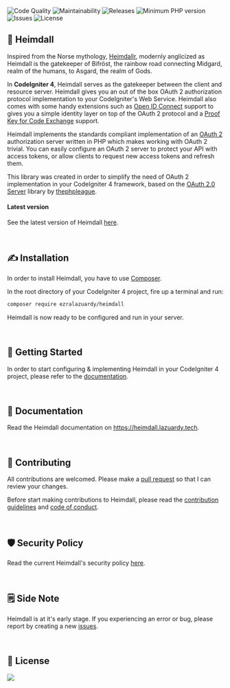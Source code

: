 <div>
  <img src="https://img.shields.io/codacy/grade/ff30d1e1cc494b1ca03462cd90f2e1f1" alt="Code Quality" />
  <img src="https://img.shields.io/codeclimate/maintainability/ezralazuardy/heimdall" alt="Maintainability" />
  <img src="https://img.shields.io/github/v/release/ezralazuardy/heimdall" alt="Releases" />
  <img src="https://img.shields.io/packagist/php-v/ezralazuardy/heimdall" alt="Minimum PHP version" />
  <img src="https://img.shields.io/github/issues/ezralazuardy/heimdall?color=red" alt="Issues" />
  <img src="https://img.shields.io/github/license/ezralazuardy/heimdall" alt="License" />
</div>

## 🤺 Heimdall

Inspired from the Norse mythology, [Heimdallr](https://en.wikipedia.org/wiki/Heimdallr), modernly anglicized as Heimdall is the gatekeeper of Bifröst, the rainbow road connecting Midgard, realm of the humans, to
Asgard, the realm of Gods.

In **CodeIgniter 4**, Heimdall serves as the gatekeeper between the client and resource server. Heimdall gives you an out of the box OAuth 2 authorization protocol implementation to your CodeIgniter's Web Service. Heimdall also comes with some handy extensions such as [Open ID Connect](https://heimdall.ezralazuardy.com/documentation/oidc) support to gives you a simple identity layer on top of the OAuth 2 protocol and a [Proof Key for Code Exchange](https://heimdall.ezralazuardy.com/documentation/pkce) support.

Heimdall implements the standards compliant implementation of an [OAuth 2](https://tools.ietf.org/html/rfc6749) authorization server written in PHP which makes working with OAuth 2 trivial. You can easily configure an OAuth 2 server to protect your API with access tokens, or allow clients to request new access tokens and refresh them.

This library was created in order to simplify the need of OAuth 2 implementation in your CodeIgniter 4 framework, based on the [OAuth 2.0 Server](https://github.com/thephpleague/oauth2-server) library by [thephpleague](https://thephpleague.com/).

#### Latest version

See the latest version of Heimdall [here](https://github.com/ezralazuardy/heimdall/releases).

<br/>

## ✍️ Installation

In order to install Heimdall, you have to use [Composer](https://getcomposer.org/).

In the root directory of your CodeIgniter 4 project, fire up a terminal and run:

```bash
composer require ezralazuardy/heimdall
```

Heimdall is now ready to be configured and run in your server.

<br/>

## 🚀️ Getting Started

In order to start configuring & implementing Heimdall in your CodeIgniter 4 project, please refer to the [documentation](https://heimdall.lazuardy.tech).

<br/>

## 📖️ Documentation

Read the Heimdall documentation on https://heimdall.lazuardy.tech.

<br/>

## 👷️ Contributing

All contributions are welcomed. Please make a [pull request](https://github.com/ezralazuardy/heimdall/pulls) so that I can review your changes.

Before start making contributions to Heimdall, please read the [contribution guidelines](https://github.com/ezralazuardy/heimdall/blob/master/CONTRIBUTING.md) and [code of conduct](https://github.com/ezralazuardy/heimdall/blob/master/CODE_OF_CONDUCT.md).

<br/>

## 🛡️ Security Policy

Read the current Heimdall's security policy [here](https://github.com/ezralazuardy/heimdall/security/policy).

<br/>

## 🗒️ Side Note

Heimdall is at it's early stage. If you experiencing an error or bug, please report by creating a new [issues](https://github.com/ezralazuardy/heimdall/issues).

<br/>

## 📜 License
<a href="https://app.fossa.com/projects/git%2Bgithub.com%2Fezralazuardy%2Fheimdall?ref=badge_large" alt="FOSSA Status"><img src="https://app.fossa.com/api/projects/git%2Bgithub.com%2Fezralazuardy%2Fheimdall.svg?type=large"/></a>
